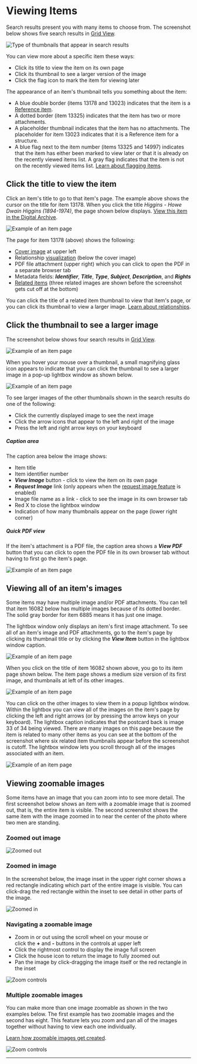 # Viewing Items

Search results present you with many items to choose from. The screenshot below
shows five search results in [Grid View](/user/viewing-search-results/#grid-view).

![Type of thumbnails that appear in search results](viewing-items-1.jpg)

You can view more about a specific item these ways:

- Click its title to view the item on its own page
- Click its thumbnail to see a larger version of the image
- Click the flag icon to mark the item for viewing later

The appearance of an item's thumbnail tells you something about the item:

-   A blue double border (items 13178 and 13023) indicates that the item is
    a [Reference item](/relationships/reference-items).
-   A dotted border (item 13325) indicates that the item has two or more attachments.
-   A placeholder thumbnail indicates that the item has no attachments. The placeholder
    for item 13023 indicates that it is a Reference item for a structure.
-   A blue flag next to the item number (items 13325 and 14997) indicates that the item has either been marked to view
    later or that it is already on the recently viewed items list. A gray flag indicates that
    the item is not on the recently viewed items list. [Learn about flagging items](/user/recently-viewed).

## Click the title to view the item

Click an item's title to go to that item's page. The example above shows the cursor
on the title for item 13178. When you click the title *Higgins - Howe Dwain Higgins (1894-1974)*, the page shown below displays. [View this item in the Digital Archive](https://swhplibrary.net/digitalarchive/items/show/9165).

![Example of an item page](viewing-items-2.jpg)

The  page for item 13178 (above) shows the following:

-   [Cover image](/relationships/reference-items/#cover-images-for-reference-items) at upper left
-   Relationship [visualization](/user/viewing-related-items/#visualization) (below the cover image)
-   PDF file attachment (upper right) which you can click to open the PDF in a separate browser tab
-   Metadata fields: **_Identifier_**, **_Title_**, **_Type_**, **_Subject_**, **_Description_**, and **_Rights_**
-   [Related items](/user/viewing-related-items/) (three related images are shown before the screenshot gets cut off at the bottom)

You can click the title of a related item thumbnail to view that item's page, or you can click
its thumbnail to view a larger image. [Learn about relationships](/relationships/getting-started-relationships/).

## Click the thumbnail to see a larger  image
The screenshot below shows four search results in [Grid View](/user/viewing-search-results/#grid-view).

![Example of an item page](viewing-items-3.jpg)

When you hover your mouse over a thumbnail, a small magnifying glass icon appears to indicate
that you can click the thumbnail to see a larger image in a pop-up lightbox window as shown below.

![Example of an item page](viewing-items-4.jpg)

To see larger images of the other thumbnails shown in the search results do one of the following:

-   Click the currently displayed image to see the next image
-   Click the arrow icons that appear to the left and right of the image
-   Press the left and right arrow keys on your keyboard

##### Caption area

The caption area below the image shows:

-   Item title
-   Item identifier number
-   **_View Image_** button - click to view the item on its own page
-   **_Request Image_** link (only appears when the
    [request image feature](/plugins/avantcommon/#request-image-url-option) is enabled)
-   Image file name as a link - click to see the image in its own browser tab
-   Red X to close the lightbox window
-   Indication of how many thumbnails appear on the page (lower right corner)

##### Quick PDF view

If the item's attachment is a PDF file, the caption area shows a **_View PDF_** button
that you can click to open the PDF file in its own browser tab without having to
first go the item's page.

![Example of an item page](viewing-items-5.jpg)


## Viewing all of an item's images

Some items may have multiple image and/or PDF attachments. You can tell that item 16082 below has multiple images
because of its dotted border. The solid gray border for item 6885 means it has just one image.

The lightbox window only displays an item's first image attachment. To see all of an item's image
and PDF attachments, go to the item's page by clicking its thumbnail title or by clicking the **_View Item_**
button in the lightbox window caption.

![Example of an item page](viewing-items-6.jpg)

When you click on the title of item 16082 shown above, you go to its item page shown below. The item
page shows a medium size version of its first image, and thumbnails at left of its other images.

![Example of an item page](viewing-items-7.jpg)

You can click on the other images to view them in a popup lightbox window. Within the lightbox
you can view all of the images on the item's page by clicking the left and right
arrows (or by pressing the arrow keys on your keyboard). The lightbox caption indicates that the
postcard back is image 33 of 34 being viewed. There are many images on this page because
the item is related to many other items as you can see at the bottom of the screenshot where six
related item thumbnails appear before the screenshot is cutoff. The lightbox window lets you scroll through all
of the images associated with an item.

![Example of an item page](viewing-items-8.jpg)


## Viewing zoomable images

Some items have an image that you can zoom into to see more detail. The first screenshot below
shows an item with a zoomable image that is zoomed out, that is, the entire item is visible.
The second screenshot shows the same item with the image zoomed in to near the center of the
photo where two men are standing.

### Zoomed out image

![Zoomed out](viewing-items-9.jpg)

### Zoomed in image

In the screenshot below, the image inset in the upper right corner shows a red
rectangle indicating which part of the entire image is visible. You can click-drag
the red rectangle within the inset to see detail in other parts of the image.

![Zoomed in](viewing-items-10.jpg)

### Navigating a zoomable image

-   Zoom in or out using the scroll wheel on your mouse  or  
    click the **+** and **-** buttons in the controls at upper left
-   Click the rightmost control to display the image full screen
-   Click the house icon to return the image to fully zoomed out
-   Pan the image by click-dragging the image itself or the red rectangle in the inset

![Zoom controls](viewing-items-11.jpg)

### Multiple zoomable images

You can make more than one image zoomable as shown in the two examples below.
The first example has two zoomable images and the second has eight.
This feature lets you zoom and pan all of the images together without having to view each one individually.

[Learn how zoomable images get created](/administrator/zoomable-images/).

![Zoom controls](viewing-items-12.jpg)

---